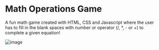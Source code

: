 # Math Operations Game
A fun math game created with HTML, CSS and Javascript where the user has to fill in the blank spaces with number or operator (/, *, - or  +) to complete a given equation!

![image](https://user-images.githubusercontent.com/108703625/210638131-08f6c3b6-d532-4068-b4ce-6222f12fb331.png)
